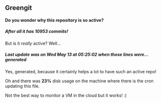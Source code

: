 ## Greengit

#### Do you wonder why this repository is so active?

##### After all it has 10953 commits!

But is it *really* active? Well...

##### Last update was on Wed May 13 at 05:25:02 when those lines were... generated

Yes, generated, because it certainly helps a lot to have such an active repo!

Oh and there was **23%** disk usage on the machine
where there is the cron updating this file.

Not the best way to monitor a VM in the cloud but it works! :)
